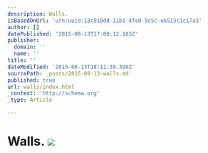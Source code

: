 ```yaml
---
description: Walls.
isBasedOnUrl: 'urn:uuid:18c910dd-11b1-4fe0-9c5c-e6515c1c17a3'
author: []
datePublished: '2015-08-13T17:00:12.103Z'
publisher:
  domain: ''
  name: ''
title: ''
dateModified: '2015-08-13T18:11:39.399Z'
sourcePath: _posts/2015-08-13-walls.md
published: true
url: walls/index.html
_context: 'http://schema.org'
_type: Article

---
```

# Walls. ![](https://the-grid-user-content.s3-us-west-2.amazonaws.com/5edc45fc-e851-4954-8d7e-f00d0d7193f3.png)